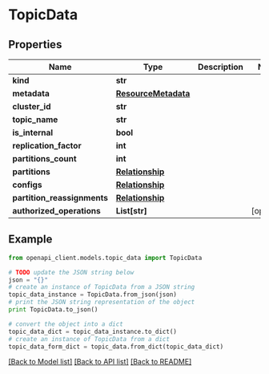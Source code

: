 # TopicData


## Properties
Name | Type | Description | Notes
------------ | ------------- | ------------- | -------------
**kind** | **str** |  | 
**metadata** | [**ResourceMetadata**](ResourceMetadata.md) |  | 
**cluster_id** | **str** |  | 
**topic_name** | **str** |  | 
**is_internal** | **bool** |  | 
**replication_factor** | **int** |  | 
**partitions_count** | **int** |  | 
**partitions** | [**Relationship**](Relationship.md) |  | 
**configs** | [**Relationship**](Relationship.md) |  | 
**partition_reassignments** | [**Relationship**](Relationship.md) |  | 
**authorized_operations** | **List[str]** |  | [optional] 

## Example

```python
from openapi_client.models.topic_data import TopicData

# TODO update the JSON string below
json = "{}"
# create an instance of TopicData from a JSON string
topic_data_instance = TopicData.from_json(json)
# print the JSON string representation of the object
print TopicData.to_json()

# convert the object into a dict
topic_data_dict = topic_data_instance.to_dict()
# create an instance of TopicData from a dict
topic_data_form_dict = topic_data.from_dict(topic_data_dict)
```
[[Back to Model list]](../ccloud/README.md#documentation-for-models) [[Back to API list]](../ccloud/README.md#documentation-for-api-endpoints) [[Back to README]](../ccloud/README.md)


